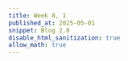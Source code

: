 ```yaml
---
title: Week 8, 1
published_at: 2025-05-01
snippet: Blog 2.0
disable_html_sanitization: true
allow_math: true
---
```


